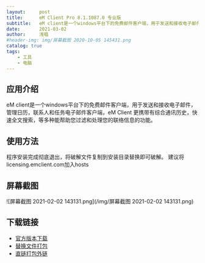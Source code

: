 ```yaml
---
layout:     post
title:      eM Client Pro 8.1.1087.0 专业版
subtitle:   eM client是一个windows平台下的免费邮件客户端，用于发送和接收电子邮件，管理日历，联系人和任务电子邮件客户端。
date:       2021-03-02
author:     浅唱
#header-img: img/屏幕截图 2020-10-05 145431.png
catalog: true
tags:
    - 工具
    - 电脑
---
```



## 应用介绍
eM client是一个windows平台下的免费邮件客户端，用于发送和接收电子邮件，管理日历，联系人和任务电子邮件客户端，eM Client 更携带有综合通讯历史，快速全文搜索，等多种能帮助您过滤和处理您的联络信息的功能。

## 使用方法
程序安装完成彻底退出，将破解文件复制到安装目录替换即可破解。
建议将licensing.emclient.com加入hosts

## 屏幕截图
![屏幕截图 2021-02-02 143131.png](/img/屏幕截图 2021-02-02 143131.png)

## 下载链接
- [官方版本下载](https://www.emclient.com/dist/v8.1.1087/setup.msi)  
- [替换文件打包](https://wwx.lanzoui.com/ibyXxmdb25i)  
- [直链打包外链](http://down.weidown.com/202102/eMClient_8.1.1087.0_Crack.7z)  

